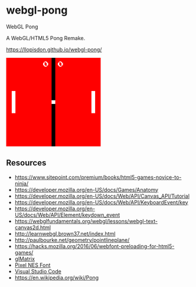 # webgl-pong

WebGL Pong

A WebGL/HTML5 Pong Remake.

https://llopisdon.github.io/webgl-pong/

![screenshot](/res/screenshot.png)

## Resources
- https://www.sitepoint.com/premium/books/html5-games-novice-to-ninja/
- https://developer.mozilla.org/en-US/docs/Games/Anatomy
- https://developer.mozilla.org/en-US/docs/Web/API/Canvas_API/Tutorial
- https://developer.mozilla.org/en-US/docs/Web/API/KeyboardEvent/key
- https://developer.mozilla.org/en-US/docs/Web/API/Element/keydown_event
- https://webglfundamentals.org/webgl/lessons/webgl-text-canvas2d.html
- http://learnwebgl.brown37.net/index.html
- http://paulbourke.net/geometry/pointlineplane/
- https://hacks.mozilla.org/2016/06/webfont-preloading-for-html5-games/
- [glMatrix](https://github.com/toji/gl-matrix)
- [Pixel NES Font](http://www.pixelsagas.com/?download=pixel-emulator)
- [Visual Studio Code](https://code.visualstudio.com/)
- https://en.wikipedia.org/wiki/Pong

